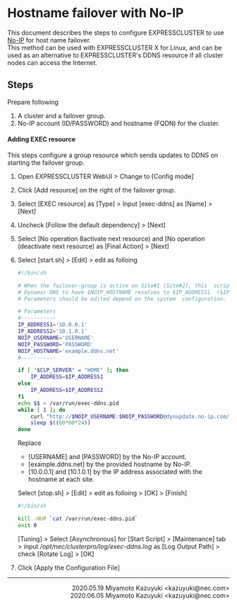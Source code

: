 # Hostname failover with No-IP

This document describes the steps to configure EXPRESSCLUSTER to use [No-IP](https://noip.com) for host name failover.  
This method can be used with EXPRESSCLUSTER X for Linux, and can be used as an alternative to EXPRESSCLUSTER's DDNS resource if all cluster nodes can access the Internet.

## Steps

Prepare following
1. A cluster and a failover group.
2. No-IP account (ID/PASSWORD) and hostname (FQDN) for the cluster.

#### Adding EXEC resource

This steps configure a group resource which sends updates to DDNS on starting the failover group.

1. Open EXPRESSCLUSTER WebUI > Change to [Config mode]
2. Click [Add resource] on the right of the failover group.
3. Select [EXEC resource] as [Type] > Input [exec-ddns] as [Name] > [Next]
4. Uncheck [Follow the default dependency] > [Next]
5. Select [No operation 8activate next resource) and [No operation (deactivate next resource) as [Final Action] > [Next]
6. Select [start.sh] > [Edit] > edit as folloing

    ```bash
    #!/bin/sh

    # When the failover-group is active on Site#1 (Site#2), this  script updates
    # Dynamic DNS to have $NOIP_HOSTNAME resolves to $IP_ADDRESS1  ($IP_ADDRESS2).
    # Parameters should be edited depend on the system  configuration.

    # Parameters
    #-----------
    IP_ADDRESS1='10.0.0.1'
    IP_ADDRESS2='10.1.0.1'
    NOIP_USERNAME='USERNAME'
    NOIP_PASSWORD='PASSWORD'
    NOIP_HOSTNAME='example.ddns.net'
    #-----------

    if [ "$CLP_SERVER" = "HOME" ]; then
        IP_ADDRESS=$IP_ADDRESS1
    else
        IP_ADDRESS=$IP_ADDRESS2
    fi
    echo $$ > /var/run/exec-ddns.pid
    while [ 1 ]; do
    	curl "http://$NOIP_USERNAME:$NOIP_PASSWORD@dynupdate.no-ip.com/nic/update?hostname=$NOIP_HOSTNAME&myip=$IP_ADDR"
    	sleep $((60*60*24))
    done
    ```

   Replace
   - [USERNAME] and [PASSWORD] by the No-IP account.
   - [example.ddns.net] by the provided hostname by No-IP.
   - [10.0.0.1] and [10.1.0.1] by the IP address associated with the hostname at each site.

   Select [stop.sh] > [Edit] > edit as folloing > [OK] > [Finish]

    ```bash
    #!/bin/sh

    kill -HUP `cat /var/run/exec-ddns.pid`
    exit 0
    ```

   [Tuning] > Select [Asynchronous] for [Start Script] > [Maintenance] tab > input */opt/nec/clusterpro/log/exec-ddns.log* as [Log Output Path] > check [Rotate Log] > [OK]

7. Click [Apply the Configuration File]

----

<div align="right">2020.05.19 Miyamoto Kazuyuki &lt;kazuyuki@nec.com&gt;</div>
<div align="right">2020.06.05 Miyamoto Kazuyuki &lt;kazuyuki@nec.com&gt;</div>
